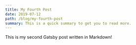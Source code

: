 ```yaml
---
title: My Fourth Post
date: 2019-07-12
path: /blog/my-fourth-post
summary: This is a quick summary to get you to read more.
---
```


This is my second Gatsby post written in Markdown!
